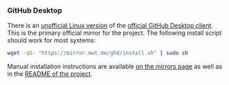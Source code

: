 ### GitHub Desktop

There is an [unofficial Linux version](https://github.com/shiftkey/desktop) of the [official GitHub Desktop client](https://desktop.github.com/). This is the primary official mirror for the project. The following install script should work for most systems:

~~~sh
wget -qO- "https://mirror.mwt.me/ghd/install.sh" | sudo sh
~~~

Manual installation instructions are available [on the mirrors page](https://matthewthom.as/mirrors/#github-desktop) as well as in the [README of the project](https://github.com/shiftkey/desktop/blob/linux/README.md).
